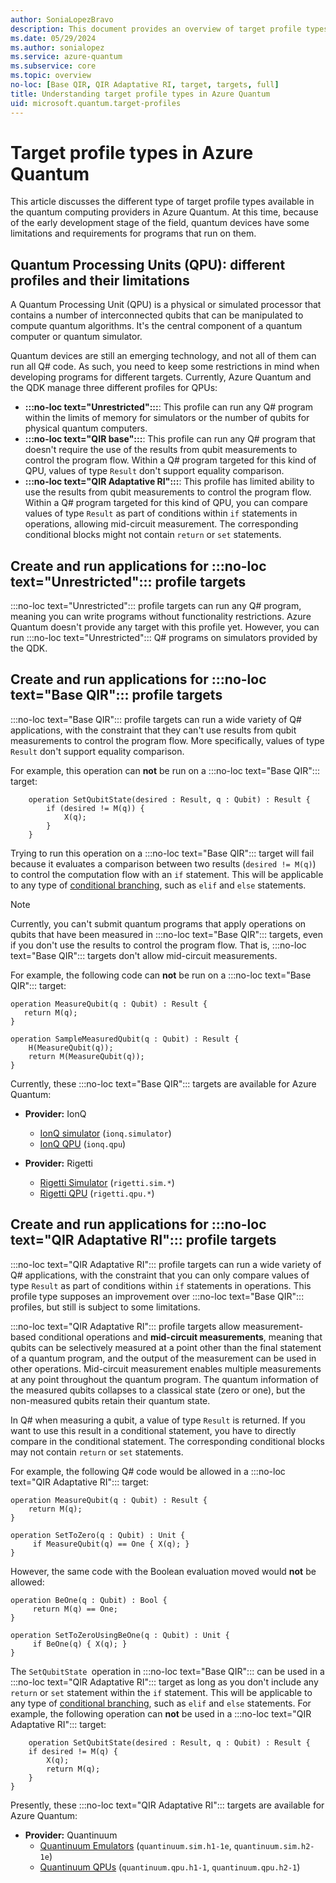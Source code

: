 ```yaml
---
author: SoniaLopezBravo
description: This document provides an overview of target profile types available in Azure Quantum and their limitations. 
ms.date: 05/29/2024
ms.author: sonialopez
ms.service: azure-quantum
ms.subservice: core
ms.topic: overview
no-loc: [Base QIR, QIR Adaptative RI, target, targets, full]
title: Understanding target profile types in Azure Quantum
uid: microsoft.quantum.target-profiles
---
```


# Target profile types in Azure Quantum

This article discusses the different type of target profile types available in the quantum computing providers in Azure Quantum. At this time, because of the early development stage of the field, quantum devices have some limitations and requirements for programs that run on them.

## Quantum Processing Units (QPU): different profiles and their limitations 

A Quantum Processing Unit (QPU) is a physical or simulated processor that contains a number of interconnected qubits that can be manipulated to compute
quantum algorithms. It's the central component of a quantum computer or quantum simulator.

Quantum devices are still an emerging technology, and not all of them can run all Q# code. As such, you need to keep some restrictions in mind when developing programs for different targets. Currently, Azure Quantum and the QDK manage three different profiles for QPUs:

- **:::no-loc text="Unrestricted":::**: This profile can run any Q# program within the limits of memory for simulators or the number of qubits for physical quantum computers.
- **:::no-loc text="QIR base":::**: This profile can run any Q# program that doesn't require the use of the results from qubit measurements to control the program flow. Within a Q# program targeted for this kind of QPU, values of type `Result` don't support equality comparison.
- **:::no-loc text="QIR Adaptative RI":::**: This profile has limited ability to use the results from qubit measurements to control the program flow. Within a Q# program targeted for this kind of QPU, you can compare values of type `Result` as part of conditions within `if` statements in operations, allowing mid-circuit measurement. The corresponding conditional blocks might not contain `return` or `set` statements.

## Create and run applications for :::no-loc text="Unrestricted"::: profile targets

:::no-loc text="Unrestricted"::: profile targets can run any Q# program, meaning you can write programs without functionality restrictions. Azure Quantum doesn't provide
any target with this profile yet. However, you can run :::no-loc text="Unrestricted"::: Q# programs on simulators provided by the QDK. 

## Create and run applications for :::no-loc text="Base QIR"::: profile targets

:::no-loc text="Base QIR"::: profile targets can run a wide variety of Q# applications, with the constraint that they can't use results from qubit measurements to control
the program flow. More specifically, values of type `Result` don't support equality comparison.

For example, this operation can **not** be run on a :::no-loc text="Base QIR"::: target:

```qsharp
    operation SetQubitState(desired : Result, q : Qubit) : Result {
        if (desired != M(q)) {
            X(q);
        }
    }
```

Trying to run this operation on a :::no-loc text="Base QIR"::: target will fail because it evaluates a comparison between two results (`desired != M(q)`)
to control the computation flow with an `if` statement. This will be applicable to any type of [conditional branching](xref:microsoft.quantum.qsharp.conditionalbranching), such as `elif` and `else` statements. 

> [!NOTE]
> Currently, you can't submit quantum programs that apply operations on qubits that have been measured in :::no-loc text="Base QIR"::: targets, even
> if you don't use the results to control the program flow. That is, :::no-loc text="Base QIR"::: targets don't allow mid-circuit measurements.
>
> For example, the following code can **not** be run on a :::no-loc text="Base QIR"::: target:
>
> ```qsharp
> operation MeasureQubit(q : Qubit) : Result { 
>    return M(q); 
> }
>
> operation SampleMeasuredQubit(q : Qubit) : Result {
>     H(MeasureQubit(q));
>     return M(MeasureQubit(q));
> }
> ```

Currently, these :::no-loc text="Base QIR"::: targets are available for Azure Quantum:

- **Provider:** IonQ
  - [IonQ simulator](xref:microsoft.quantum.providers.ionq#quantum-simulator) (`ionq.simulator`)
  - [IonQ QPU](xref:microsoft.quantum.providers.ionq##quantum-computer) (`ionq.qpu`)

- **Provider:** Rigetti
  - [Rigetti Simulator](xref:microsoft.quantum.providers.rigetti#simulators) (`rigetti.sim.*`)
  - [Rigetti QPU](xref:microsoft.quantum.providers.rigetti#quantum-computers) (`rigetti.qpu.*`)

## Create and run applications for :::no-loc text="QIR Adaptative RI"::: profile targets

:::no-loc text="QIR Adaptative RI"::: profile targets can run a wide variety of Q# applications, with the constraint that you can only compare values of type `Result` as part of conditions within `if` statements in operations. This profile type supposes an improvement over :::no-loc text="Base QIR"::: profiles, but still is subject to some limitations.

:::no-loc text="QIR Adaptative RI"::: profile targets allow measurement-based conditional operations and **mid-circuit measurements**, meaning that qubits can be selectively measured at a point other than the final statement of a quantum program, and the output of the measurement can be used in other operations. Mid-circuit measurement enables multiple measurements at any point throughout the quantum program. The quantum information of the measured qubits collapses to a classical state (zero or one), but the non-measured qubits retain their quantum state.

In Q# when measuring a qubit, a value of type `Result` is returned. If you want to use this result in a conditional statement, you have to directly compare in the conditional statement. The corresponding conditional blocks may not contain `return` or `set` statements. 

For example, the following Q# code would be allowed in a :::no-loc text="QIR Adaptative RI"::: target:

```qsharp
operation MeasureQubit(q : Qubit) : Result { 
    return M(q); 
}

operation SetToZero(q : Qubit) : Unit {
     if MeasureQubit(q) == One { X(q); }
}
```
 
However, the same code with the Boolean evaluation moved would **not** be allowed:
 
```qsharp
operation BeOne(q : Qubit) : Bool {
     return M(q) == One;
}

operation SetToZeroUsingBeOne(q : Qubit) : Unit {
     if BeOne(q) { X(q); }
}
```

The `SetQubitState `operation in :::no-loc text="Base QIR"::: can be used in a :::no-loc text="QIR Adaptative RI"::: target as long as you don't include any `return` or `set` statement within the `if` statement. This will be applicable to any type of [conditional branching](xref:microsoft.quantum.qsharp.conditionalbranching), such as `elif` and `else` statements.  For example, the following operation can **not** be used in a :::no-loc text="QIR Adaptative RI"::: target:

```qsharp
    operation SetQubitState(desired : Result, q : Qubit) : Result {
    if desired != M(q) {
        X(q);
        return M(q);
    }
}
```

Presently, these :::no-loc text="QIR Adaptative RI"::: targets are available for Azure Quantum:

- **Provider:** Quantinuum
  - [Quantinuum Emulators](xref:microsoft.quantum.providers.quantinuum) (`quantinuum.sim.h1-1e`, `quantinuum.sim.h2-1e`)
  - [Quantinuum QPUs](xref:microsoft.quantum.providers.quantinuum) (`quantinuum.qpu.h1-1`, `quantinuum.qpu.h2-1`)
